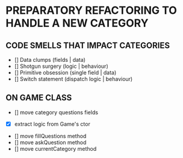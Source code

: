 # PREPARATORY REFACTORING TO HANDLE A NEW CATEGORY 

## CODE SMELLS THAT IMPACT CATEGORIES
- [] Data clumps (fields | data)
- [] Shotgun surgery (logic | behaviour)
- [] Primitive obsession (single field | data)
- [] Switch statement (dispatch logic | behaviour)

## ON GAME CLASS
- [] move category questions fields
- [X] extract logic from Game's ctor
- [] move fillQuestions method
- [] move askQuestion method
- [] move currentCategory method
